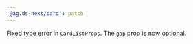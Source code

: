 ```yaml
---
'@ag.ds-next/card': patch
---
```


Fixed type error in `CardListProps`. The `gap` prop is now optional.
